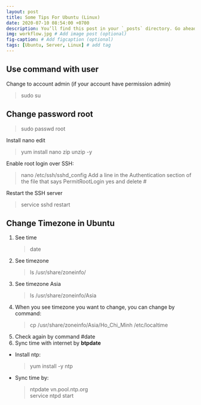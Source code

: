 ```yaml
---
layout: post
title: Some Tips For Ubuntu (Linux)
date: 2020-07-10 08:54:00 +0700
description: You’ll find this post in your `_posts` directory. Go ahead and edit it and re-build the site to see your changes. # Add post description (optional)
img: workflow.jpg # Add image post (optional)
fig-caption: # Add figcaption (optional)
tags: [Ubuntu, Server, Linux] # add tag
---
```

## Use command with user 
Change to account admin (if your account have permission admin)
>sudo su

## Change password root
>sudo passwd root

Install nano edit
>yum install nano zip unzip -y

Enable root login over SSH:
>nano /etc/ssh/sshd_config
Add a line in the Authentication section of the file that says PermitRootLogin yes and delete #

Restart the SSH server
>service sshd restart

## Change Timezone in Ubuntu

1. See time        
    >date
2. See timezone
    >ls /usr/share/zoneinfo/
3. See timezone Asia
    >ls /usr/share/zoneinfo/Asia
4. When you see timezone you want to change, you can change by command: 
    >cp /usr/share/zoneinfo/Asia/Ho_Chi_Minh  /etc/localtime
5. Check again by command #date
6. Sync time with internet by <strong>btpdate</strong>
 - Install ntp:
    >yum install -y ntp
 - Sync time by:
    >ntpdate vn.pool.ntp.org   
    >service ntpd start 

